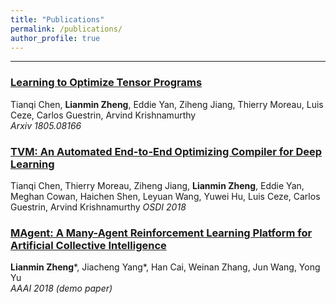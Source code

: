 ```yaml
---
title: "Publications"
permalink: /publications/
author_profile: true
---
```


---
### [Learning to Optimize Tensor Programs](https://arxiv.org/abs/1805.08166) 
Tianqi Chen, **Lianmin Zheng**, Eddie Yan, Ziheng Jiang, Thierry Moreau, Luis Ceze, Carlos Guestrin, Arvind Krishnamurthy  
_Arxiv 1805.08166_

### [TVM: An Automated End-to-End Optimizing Compiler for Deep Learning](https://arxiv.org/abs/1802.04799)
Tianqi Chen, Thierry Moreau, Ziheng Jiang, **Lianmin Zheng**, Eddie Yan, Meghan Cowan, Haichen Shen, Leyuan Wang, Yuwei Hu, Luis Ceze, Carlos Guestrin, Arvind Krishnamurthy
_OSDI 2018_

### [MAgent: A Many-Agent Reinforcement Learning Platform for Artificial Collective Intelligence](https://arxiv.org/abs/1712.00600)
**Lianmin Zheng***, Jiacheng Yang*, Han Cai, Weinan Zhang, Jun Wang, Yong Yu  
_AAAI 2018 (demo paper)_

